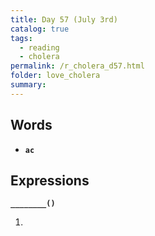 ```yaml
---
title: Day 57 (July 3rd)
catalog: true
tags: 
  - reading
  - cholera
permalink: /r_cholera_d57.html
folder: love_cholera
summary: 
---
```


## Words

-   <b data-toggle="tooltip" data-original-title="{{site.data.glossary.ac}}">`ac`</b>



## Expressions

<b data-toggle="tooltip" data-original-title="{{site.data.answers.57_a}}">`________()`</b>

1.  